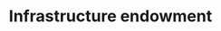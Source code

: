 ---
title: Infrastructure endowment
description: Some elements of the progressive movement are "infrastructural" in nature and require ongoing operational funding. Would it be possible to gather some amount of capital to invest in some kind of endowment which could generate dividends to provide baseline support in some kind of "secular" fashion? Which organization should house such a fund, and how would it be raised without sacrificing short-term goals?
---